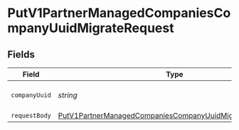 # PutV1PartnerManagedCompaniesCompanyUuidMigrateRequest


## Fields

| Field                                                                                                                                             | Type                                                                                                                                              | Required                                                                                                                                          | Description                                                                                                                                       |
| ------------------------------------------------------------------------------------------------------------------------------------------------- | ------------------------------------------------------------------------------------------------------------------------------------------------- | ------------------------------------------------------------------------------------------------------------------------------------------------- | ------------------------------------------------------------------------------------------------------------------------------------------------- |
| `companyUuid`                                                                                                                                     | *string*                                                                                                                                          | :heavy_check_mark:                                                                                                                                | The UUID of the company                                                                                                                           |
| `requestBody`                                                                                                                                     | [PutV1PartnerManagedCompaniesCompanyUuidMigrateRequestBody](../../models/operations/putv1partnermanagedcompaniescompanyuuidmigraterequestbody.md) | :heavy_minus_sign:                                                                                                                                | N/A                                                                                                                                               |